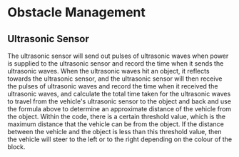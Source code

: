 # Obstacle Management

## Ultrasonic Sensor
The ultrasonic sensor will send out pulses of ultrasonic waves when power is supplied to the ultrasonic sensor and record the time when it sends the ultrasonic waves. When the ultrasonic waves hit an object, it reflects towards the ultrasonic sensor, and the ultrasonic sensor will then receive the pulses of ultrasonic waves and record the time when it received the ultrasonic waves, and calculate the total time taken for the ultrasonic waves to travel from the vehicle's ultrasonic sensor to the object and back and use the formula above to determine an approximate distance of the vehicle from the object. Within the code, there is a certain threshold value, which is the maximum distance that the vehicle can be from the object. If the distance between the vehicle and the object is less than this threshold value, then the vehicle will steer to the left or to the right depending on the colour of the block.
